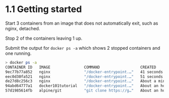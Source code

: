 # 1.1 Getting started

Start 3 containers from an image that does not automatically exit, such as nginx, detached.

Stop 2 of the containers leaving 1 up.

Submit the output for `docker ps -a` which shows 2 stopped containers and one running.

```sh
> docker ps -a
CONTAINER ID   IMAGE               COMMAND                  CREATED              STATUS                         PORTS     NAMES
9ec77b77a852   nginx               "/docker-entrypoint.…"   41 seconds ago       Exited (0) 13 seconds ago                mystifying_lamport
eec0d30fa521   nginx               "/docker-entrypoint.…"   51 seconds ago       Exited (0) 13 seconds ago                zen_kalam
de27d8c256c3   nginx               "/docker-entrypoint.…"   About a minute ago   Up About a minute              80/tcp    crazy_thompson
94abd64777a1   docker101tutorial   "/docker-entrypoint.…"   About an hour ago    Exited (0) 49 minutes ago                docker-tutorial
57d1985614fb   alpine/git          "git clone https://g…"   About an hour ago    Exited (0) About an hour ago             repo
```
